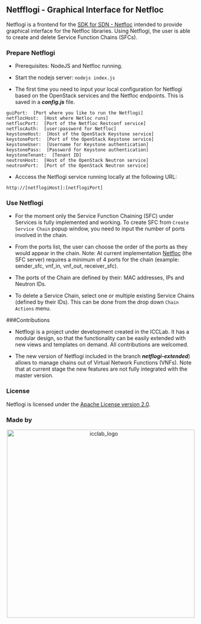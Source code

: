 ## Netfflogi - Graphical Interface for Netfloc

Netflogi is a frontend for the [SDK for SDN - Netfloc](http://icclab.github.io/netfloc/ "Netfloc's github page") intended to provide graphical interface for the Netfloc libraries. Using Netflogi, the user is able to create and delete Service Function Chains (SFCs). 

### Prepare Netflogi

* Prerequisites: NodeJS and Netfloc running.

* Start the nodejs server: ```nodejs index.js```

* The first time you need to input your local configuration for Netflogi based on the OpenStack services and the Netfloc endpoints. This is saved in a ***config.js*** file.

```
guiPort:  [Port where you like to run the Netflogi]
netflocHost:  [Host where Netloc runs]
netflocPort:  [Port of the Netfloc Restconf service]
netflocAuth:  [user:password for Netfloc]
keystoneHost:  [Host of the OpenStack Keystone service]
keystonePort:  [Port of the OpenStack Keystone service]
keystoneUser:  [Username for Keystone authentication]
keystonePass:  [Password for Keystone authentication]
keystoneTenant:  [Tenant ID]
neutronHost:  [Host of the OpenStack Neutron service]
neutronPort:  [Port of the OpenStack Neutron service]
```

* Acccess the Netflogi service running locally at the following URL:

```
http://[netflogiHost]:[netflogiPort]
```


### Use Netflogi

* For the moment only the Service Function Chaining (SFC) under Services is fully implemented and working. To create SFC from ```Create Service Chain``` popup window, you need to input the number of ports involved in the chain.

* From the ports list, the user can choose the order of the ports as they would appear in the chain. Note: At current implementation [Netfloc](http://icclab.github.io/netfloc) (the SFC server) requires a minimum of 4 ports for the chain (example: sender\_sfc, vnf\_in, vnf\_out, receiver\_sfc).

* The ports of the Chain are defined by their: MAC addresses, IPs and Neutron IDs. 

* To delete a Service Chain, select one or multiple existing Service Chains (defined by their IDs). This can be done from the drop down ```Chain Actions``` menu.

###Contributions 

* Netflogi is a project under development created in the ICCLab. It has a modular design, so that the functionality can be easily extended with new views and templates on demand. All contributions are welcomed. 

* The new version of Netflogi included in the branch ***netflogi-extended***) allows to manage chains out of Virtual Network Functions (VNFs). Note that at current stage the new features are not fully integrated with the master version. 

### License

Netflogi is licensed under the
[Apache License version 2.0](https://www.apache.org/licenses/LICENSE-2.0).

### Made by

<div align="center" >
<a href='http://blog.zhaw.ch/icclab'>
<img src="https://raw.githubusercontent.com/icclab/netfloc/master/docs/img/se_sp_logo.jpg" title="icclab_logo" width=500px>
</a>
</div>